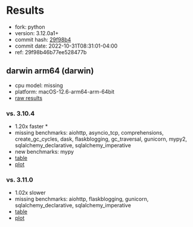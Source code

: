 # Results

- fork: python
- version: 3.12.0a1+
- commit hash: [29f98b4](https://github.com/python/cpython/commit/29f98b4)
- commit date: 2022-10-31T08:31:01-04:00
- ref: 29f98b46b77ee528477b

## darwin arm64 (darwin)

- cpu model: missing
- platform: macOS-12.6-arm64-arm-64bit
- [raw results](bm-20221031-darwin-arm64-python-29f98b46b77ee528477b-3.12.0a1%2B-29f98b4.json)

### vs. 3.10.4

- 1.20x faster \*
- missing benchmarks: aiohttp, asyncio_tcp, comprehensions, create_gc_cycles, dask, flaskblogging, gc_traversal, gunicorn, mypy2, sqlalchemy_declarative, sqlalchemy_imperative
- new benchmarks: mypy
- [table](bm-20221031-darwin-arm64-python-29f98b46b77ee528477b-3.12.0a1%2B-29f98b4-vs-3.10.4.md)
- [plot](bm-20221031-darwin-arm64-python-29f98b46b77ee528477b-3.12.0a1%2B-29f98b4-vs-3.10.4.png)

### vs. 3.11.0

- 1.02x slower
- missing benchmarks: aiohttp, flaskblogging, gunicorn, sqlalchemy_declarative, sqlalchemy_imperative
- [table](bm-20221031-darwin-arm64-python-29f98b46b77ee528477b-3.12.0a1%2B-29f98b4-vs-3.11.0.md)
- [plot](bm-20221031-darwin-arm64-python-29f98b46b77ee528477b-3.12.0a1%2B-29f98b4-vs-3.11.0.png)

